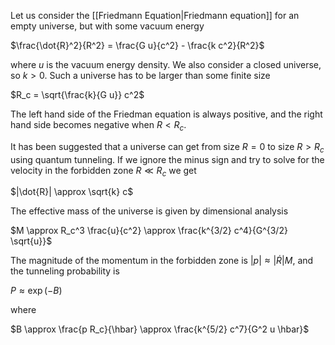 Let us consider the [[Friedmann Equation|Friedmann equation]] for an empty universe, but with some vacuum energy 

$\frac{\dot{R}^2}{R^2} = \frac{G u}{c^2} - \frac{k c^2}{R^2}$

where $u$ is the vacuum energy density. We also consider a closed universe, so $k>0$. Such a universe has to be larger than some finite size

$R_c = \sqrt{\frac{k}{G u}} c^2$

The left hand side of the Friedman equation is always positive, and the right hand side becomes negative when $R<R_c$.

It has been suggested that a universe can get from size $R=0$ to size $R>R_c$ using quantum tunneling. If we ignore the minus sign and try to solve for the velocity in the forbidden zone $R \ll R_c$ we get

$|\dot{R}| \approx \sqrt{k} c$

The effective mass of the universe is given by dimensional analysis

$M \approx R_c^3 \frac{u}{c^2} \approx \frac{k^{3/2} c^4}{G^{3/2} \sqrt{u}}$

The magnitude of the momentum in the forbidden zone is $|p| \approx |\dot{R}| M$, and the tunneling probability is

$P \approx \exp \left(- B\right)$

where 

$B \approx \frac{p R_c}{\hbar} \approx \frac{k^{5/2} c^7}{G^2 u \hbar}$